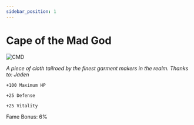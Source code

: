 ```yaml
---
sidebar_position: 1
---
```


# Cape of the Mad God

![CMD](https://vwiki.valorserver.com/api/item/picture/cape%20of%20the%20mad%20god)

<i>A piece of cloth tailroed by the finest garment makers in the realm. Thanks to: Jaden</i>

    +100 Maximum HP
    
    +25 Defense
    
    +25 Vitality
    
Fame Bonus: 6%

